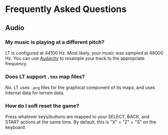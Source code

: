 # Frequently Asked Questions

## Audio

### My music is playing at a different pitch?

LT is configured at 44100 Hz. Most likely, your music was sampled at 48000 Hz. You can use
[Audacity](https://superuser.com/questions/420531/audacity-resampling) to resample your track
to the appropriate frequency.

### Does LT support `.tmx` map files?

No. LT uses `.png` files for the graphical component of its maps, and uses internal data for terrain data.

### How do I soft reset the game?

Press whatever keys/buttons are mapped to your SELECT, BACK, and START actions at the same time. By default, this is "X" + "Z" + "S" on the keyboard.
